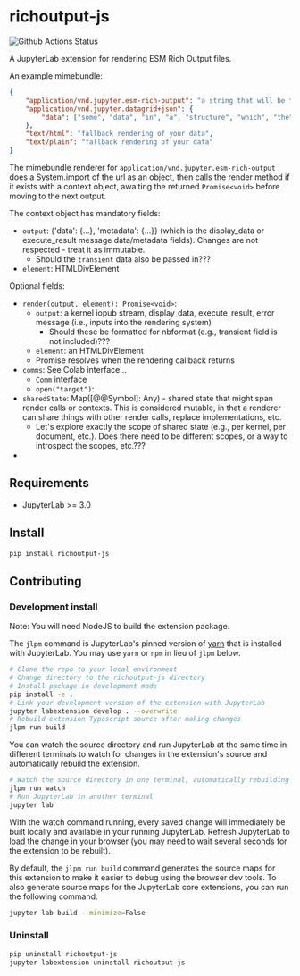 # richoutput-js

![Github Actions Status](https://github.com/jupyterlab/richoutput-js/workflows/Build/badge.svg)

A JupyterLab extension for rendering ESM Rich Output files.

An example mimebundle:

```json
{
    "application/vnd.jupyter.esm-rich-output": "a string that will be the src of a script tag, i.e., a url, data url, etc.",
    "application/vnd.jupyter.datagrid+json": {
        "data": ["some", "data", "in", "a", "structure", "which", "the", "js", "can", "access"]
    },
    "text/html": "fallback rendering of your data",
    "text/plain": "fallback rendering of your data"
}
```

The mimebundle renderer for `application/vnd.jupyter.esm-rich-output` does a System.import of the url as an object, then calls the render method if it exists with a context object, awaiting the returned `Promise<void>` before moving to the next output.


The context object has mandatory fields:

- `output`: {'data': {...}, 'metadata': {...}} (which is the display_data or execute_result message data/metadata fields). Changes are not respected - treat it as immutable. 
  - Should the `transient` data also be passed in???
- `element`: HTMLDivElement


Optional fields:
- `render(output, element): Promise<void>`: 
  - `output`: a kernel iopub stream, display_data, execute_result, error message (i.e., inputs into the rendering system)
    - Should these be formatted for nbformat (e.g., transient field is not included)???
  - `element`: an HTMLDivElement
  - Promise resolves when the rendering callback returns
- `comms`: See Colab interface...
  - `Comm` interface
  - `open("target")`: 
- `sharedState`: Map([@@Symbol]: Any) - shared state that might span render calls or contexts. This is considered mutable, in that a renderer can share things with other render calls, replace implementations, etc.
  - Let's explore exactly the scope of shared state (e.g., per kernel, per document, etc.). Does there need to be different scopes, or a way to introspect the scopes, etc.???
- 



## Requirements

* JupyterLab >= 3.0

## Install

```bash
pip install richoutput-js
```

## Contributing

### Development install

Note: You will need NodeJS to build the extension package.

The `jlpm` command is JupyterLab's pinned version of
[yarn](https://yarnpkg.com/) that is installed with JupyterLab. You may use
`yarn` or `npm` in lieu of `jlpm` below.

```bash
# Clone the repo to your local environment
# Change directory to the richoutput-js directory
# Install package in development mode
pip install -e .
# Link your development version of the extension with JupyterLab
jupyter labextension develop . --overwrite
# Rebuild extension Typescript source after making changes
jlpm run build
```

You can watch the source directory and run JupyterLab at the same time in different terminals to watch for changes in the extension's source and automatically rebuild the extension.

```bash
# Watch the source directory in one terminal, automatically rebuilding when needed
jlpm run watch
# Run JupyterLab in another terminal
jupyter lab
```

With the watch command running, every saved change will immediately be built locally and available in your running JupyterLab. Refresh JupyterLab to load the change in your browser (you may need to wait several seconds for the extension to be rebuilt).

By default, the `jlpm run build` command generates the source maps for this extension to make it easier to debug using the browser dev tools. To also generate source maps for the JupyterLab core extensions, you can run the following command:

```bash
jupyter lab build --minimize=False
```

### Uninstall

```bash
pip uninstall richoutput-js
jupyter labextension uninstall richoutput-js
```
